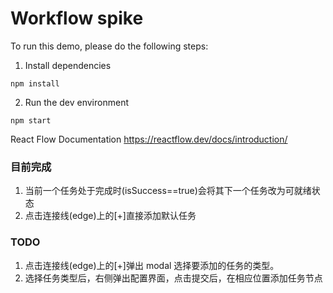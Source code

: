 # Workflow spike

To run this demo, please do the following steps:

1. Install dependencies

```
npm install
```

2. Run the dev environment

```
npm start
```

React Flow Documentation
https://reactflow.dev/docs/introduction/

### 目前完成

1. 当前一个任务处于完成时(isSuccess==true)会将其下一个任务改为可就绪状态
2. 点击连接线(edge)上的[+]直接添加默认任务

### TODO

1. 点击连接线(edge)上的[+]弹出 modal 选择要添加的任务的类型。
2. 选择任务类型后，右侧弹出配置界面，点击提交后，在相应位置添加任务节点
